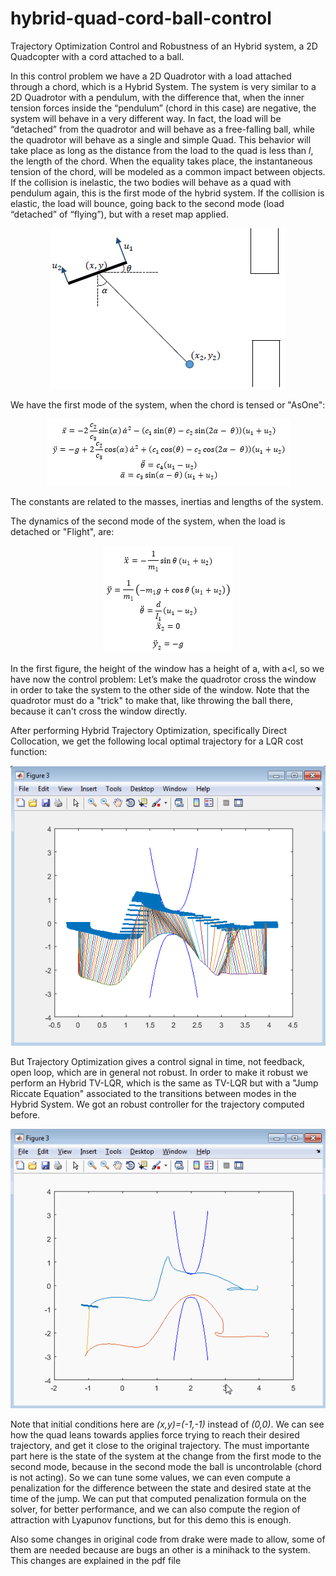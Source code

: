 # hybrid-quad-cord-ball-control
Trajectory Optimization Control and Robustness of an Hybrid system, a 2D Quadcopter with a cord attached to a ball.

In this control problem we have a 2D Quadrotor with a load attached through a chord, which is a Hybrid System. The system is very similar to a 2D Quadrotor with a pendulum, with the difference that, when the inner tension forces inside the “pendulum” (chord in this case) are negative, the system will behave in a very different way. In fact, the load will be “detached” from the quadrotor and will behave as a free-falling ball, while the quadrotor will behave as a single and simple Quad. This behavior will take place as long as the distance from the load to the quad is less than *l*, the length of the chord. When the equality takes place, the instantaneous tension of the chord, will be modeled as a common impact between objects. If the collision is inelastic, the two bodies will behave as a quad with pendulum again, this is the first mode of the hybrid system. If the collision is elastic, the load will bounce, going back to the second mode (load “detached” of “flying”), but with a reset map applied.


<p align="center">
<img src="graphics/HybrSystem.png">
</p>

We have the first mode of the system, when the chord is tensed or "AsOne":

<p align="center">
<img src="graphics/eqasone.png">
</p>

The constants are related to the masses, inertias and lengths of the system.
 
The dynamics of the second mode of the system, when the load is detached or "Flight", are:
 
<p align="center">
<img src="graphics/eqflight.png">
</p>


In the first figure, the height of the window has a height of a, with a<l, so we have now the control problem: Let’s make the quadrotor cross the window in order to take the system to the other side of the window. Note that the quadrotor must do a "trick" to make that, like throwing the ball there, because it can't cross the window directly.

After performing Hybrid Trajectory Optimization, specifically Direct Collocation, we get the following local optimal trajectory for a LQR cost function:

<p align="center">
<img src="graphics/orig.png">
</p>

But Trajectory Optimization gives a control signal in time, not feedback, open loop, which are in general not robust. In order to make it robust we perform an Hybrid TV-LQR, which is the same as TV-LQR but with a "Jump Riccate Equation" associated to the transitions between modes in the Hybrid System. We got an robust controller for the trajectory computed before.

<p align="center">
<img src="graphics/TVLQR2.gif">
</p>

Note that initial conditions here are *(x,y)=(-1,-1)* instead of *(0,0)*. We can see how the quad leans towards applies force trying to reach their desired trajectory, and get it close to the original trajectory. The must importante part here is the state of the system at the change from the first mode to the second mode, because in the second mode the ball is uncontrolable (chord is not acting). So we can tune some values, we can even compute a penalization for the difference between the state and desired state at the time of the jump. We can put that computed penalization formula on the solver, for better performance, and we can also compute the region of attraction with Lyapunov functions, but for this demo this is enough.

Also some changes in original code from drake were made to allow, some of them are needed because are bugs an other is a minihack to the system. This changes are explained in the pdf file

